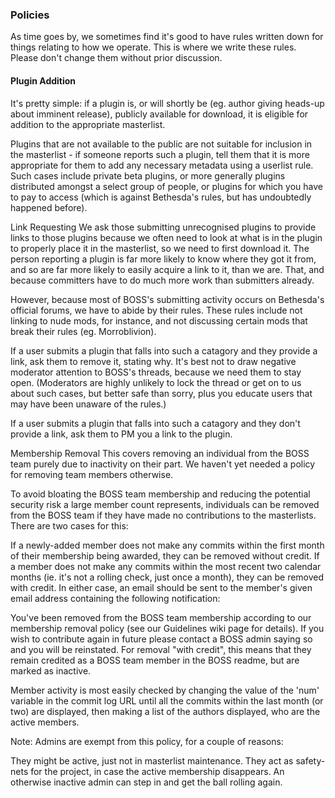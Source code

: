 ### Policies

As time goes by, we sometimes find it's good to have rules written down for things relating to how we operate. This is where we write these rules. Please don't change them without prior discussion.

#### Plugin Addition

It's pretty simple: if a plugin is, or will shortly be (eg. author giving heads-up about imminent release), publicly available for download, it is eligible for addition to the appropriate masterlist.

Plugins that are not available to the public are not suitable for inclusion in the masterlist - if someone reports such a plugin, tell them that it is more appropriate for them to add any necessary metadata using a userlist rule. Such cases include private beta plugins, or more generally plugins distributed amongst a select group of people, or plugins for which you have to pay to access (which is against Bethesda's rules, but has undoubtedly happened before).

Link Requesting
We ask those submitting unrecognised plugins to provide links to those plugins because we often need to look at what is in the plugin to properly place it in the masterlist, so we need to first download it. The person reporting a plugin is far more likely to know where they got it from, and so are far more likely to easily acquire a link to it, than we are. That, and because committers have to do much more work than submitters already.

However, because most of BOSS's submitting activity occurs on Bethesda's official forums, we have to abide by their rules. These rules include not linking to nude mods, for instance, and not discussing certain mods that break their rules (eg. Morroblivion).

If a user submits a plugin that falls into such a catagory and they provide a link, ask them to remove it, stating why. It's best not to draw negative moderator attention to BOSS's threads, because we need them to stay open. (Moderators are highly unlikely to lock the thread or get on to us about such cases, but better safe than sorry, plus you educate users that may have been unaware of the rules.)

If a user submits a plugin that falls into such a catagory and they don't provide a link, ask them to PM you a link to the plugin.

Membership Removal
This covers removing an individual from the BOSS team purely due to inactivity on their part. We haven't yet needed a policy for removing team members otherwise.

To avoid bloating the BOSS team membership and reducing the potential security risk a large member count represents, individuals can be removed from the BOSS team if they have made no contributions to the masterlists. There are two cases for this:

If a newly-added member does not make any commits within the first month of their membership being awarded, they can be removed without credit.
If a member does not make any commits within the most recent two calendar months (ie. it's not a rolling check, just once a month), they can be removed with credit.
In either case, an email should be sent to the member's given email address containing the following notification:

You've been removed from the BOSS team membership according to our membership removal policy (see our Guidelines wiki page for details). If you wish to contribute again in future please contact a BOSS admin saying so and you will be reinstated.
For removal "with credit", this means that they remain credited as a BOSS team member in the BOSS readme, but are marked as inactive.

Member activity is most easily checked by changing the value of the 'num' variable in the commit log URL until all the commits within the last month (or two) are displayed, then making a list of the authors displayed, who are the active members.

Note: Admins are exempt from this policy, for a couple of reasons:

They might be active, just not in masterlist maintenance.
They act as safety-nets for the project, in case the active membership disappears. An otherwise inactive admin can step in and get the ball rolling again.